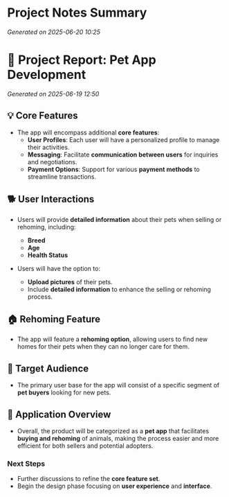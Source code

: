 # Project Notes Summary

*Generated on 2025-06-20 10:25*

# 🐾 Project Report: Pet App Development

*Generated on 2025-06-19 12:50*

## **💡 Core Features**

- The app will encompass additional **core features**:
  - **User Profiles**: Each user will have a personalized profile to manage their activities.
  - **Messaging**: Facilitate **communication between users** for inquiries and negotiations.
  - **Payment Options**: Support for various **payment methods** to streamline transactions.

## **🐕 User Interactions**

- Users will provide **detailed information** about their pets when selling or rehoming, including:
  - **Breed**
  - **Age**
  - **Health Status**

- Users will have the option to:
  - **Upload pictures** of their pets.
  - Include **detailed information** to enhance the selling or rehoming process.

## **🏠 Rehoming Feature**

- The app will feature a **rehoming option**, allowing users to find new homes for their pets when they can no longer care for them.

## **🎯 Target Audience**

- The primary user base for the app will consist of a specific segment of **pet buyers** looking for new pets.

## **🐾 Application Overview**

- Overall, the product will be categorized as a **pet app** that facilitates **buying and rehoming** of animals, making the process easier and more efficient for both sellers and potential adopters. 

### **Next Steps**
- Further discussions to refine the **core feature set**.
- Begin the design phase focusing on **user experience** and **interface**.